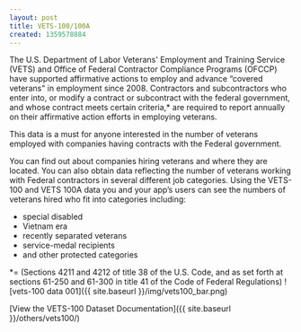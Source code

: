 ```yaml
---
layout: post
title: VETS-100/100A
created: 1359578884
---
```


The U.S. Department of Labor Veterans' Employment and Training Service (VETS) and Office of Federal Contractor Compliance Programs (OFCCP) have supported affirmative actions to employ and advance “covered veterans" in employment since 2008. Contractors and subcontractors who enter into, or modify a contract or subcontract with the federal government, and whose contract meets certain criteria,* are required to report annually on their affirmative action efforts in employing veterans.

This data is a must for anyone interested in the number of veterans employed with companies having contracts with the Federal government.  

You can find out about companies hiring veterans and where they are located. You can also obtain data reflecting the number of veterans working with Federal contractors in several different job categories. Using the VETS-100 and VETS 100A data you and your app’s users can see the numbers of veterans hired who fit into categories including:  

* special disabled
* Vietnam era
* recently separated veterans
* service-medal recipients
* and other protected categories

*= (Sections 4211 and 4212 of title 38 of the U.S. Code, and as set forth at sections 61-250 and 61-300 in title 41 of the Code of Federal Regulations)
![vets-100 data 001]({{ site.baseurl  }}/img/vets100_bar.png)

[View the VETS-100 Dataset Documentation]({{ site.baseurl  }}/others/vets100/)
